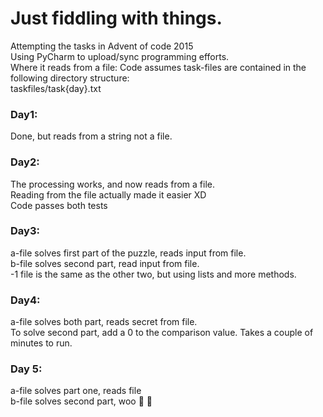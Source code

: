 # Just fiddling with things.

Attempting the tasks in Advent of code 2015\
Using PyCharm to upload/sync programming efforts.\
Where it reads from a file:
Code assumes task-files are contained in the following directory structure:\
taskfiles/task{day}.txt

### Day1:

Done, but reads from a string not a file.

### Day2:

The processing works, and now reads from a file.\
Reading from the file actually made it easier XD\
Code passes both tests

### Day3:

a-file solves first part of the puzzle, reads input from file.\
b-file solves second part, read input from file.\
-1 file is the same as the other two, but using lists and more methods.

### Day4:

a-file solves both part, reads secret from file.\
To solve second part, add a 0 to the comparison value. Takes a couple of minutes to run.

### Day 5:

a-file solves part one, reads file\
b-file solves second part, woo :tada: :confetti_ball: